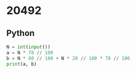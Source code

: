 # 20492

## Python

```python
N = int(input())
a = N * 78 // 100
b = N * 80 // 100 + N * 20 // 100 * 78 // 100
print(a, b)
```

